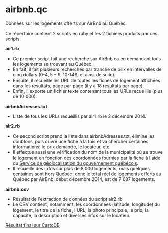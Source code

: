 airbnb.qc
=========

Données sur les logements offerts sur AirBnb au Québec

Ce répertoire contient 2 scripts en ruby et les 2 fichiers produits par ces scripts:

**air1.rb**
  * Ce premier script fait une recherche sur AirBnb.ca en demandant tous les logements se trouvant au Québec.
  * En fait, il fait plusieurs recherches par tranche de prix en intervalles de cinq dollars (0-4$, 5-9$, 10-14$, et ainsi de suite).
  * Ensuite, il recueille les URL de toutes les fiches de logement affichées dans les résultats, page par page (il y a 18 résultats par page).
  * Enfin, il exporte un fichier texte contenant tous les URLs recueillis (plus de 10 000).

**airbnbAdresses.txt**
  * Liste de tous les URLs recueillis par air1.rb le 3 décembre 2014.

**air2.rb**
  * Ce second script prend la liste dans airbnbAdresses.txt, élimine les doublons, puis ouvre une fiche à la fois et va chercher certaines informations: le prix demandé, le locateur, etc.
  * Il effectue aussi une vérification du nom de la municipalité où se trouve le logement en fonction des coordonnées fournies par la fiche à l'aide du [Service de géolocalisation du gouvernement québécois](http://geoegl.msp.gouv.qc.ca/accueil/aideglo.htm).
  * Il recueille des infos sur plus de 8 000 logements, mais quelques centaines sont hors Québec, donc le total réel de logements offerts au Québec par AirBnb, début décembre 2014, est de 7 687 logements.
 
**airbnb.csv**
  * Résultat de l'extraction de données du script air2.rb
  * Le CSV contient, notamment, les coordonnées (latitude, longitude) du logement, le titre de la fiche, l'URL, la photo principale, le prix, la capacité, la description et diverses infos sur le locateur.

[Résultat final sur CartoDB](http://cdb.io/1yob6Nn)
